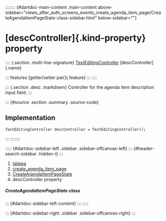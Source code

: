 :::::::: {#dartdoc-main-content .main-content above-sidebar="views_after_auth_screens_events_create_agenda_item_page/CreateAgendaItemPageState-class-sidebar.html" below-sidebar=""}
<div>

# [descController]{.kind-property} property

</div>

:::: {.section .multi-line-signature}
[TextEditingController](https://api.flutter.dev/flutter/widgets/TextEditingController-class.html)
[descController]{.name}

::: features
[getter/setter pair]{.feature}
:::
::::

::: {.section .desc .markdown}
Controller for the agenda item description input field.
:::

::: {#source .section .summary .source-code}
## Implementation

``` language-dart
TextEditingController descController = TextEditingController();
```
:::
::::::::

::::: {#dartdoc-sidebar-left .sidebar .sidebar-offcanvas-left}
::: {#header-search-sidebar .hidden-l}
:::

1.  [talawa](../../index.html)
2.  [create_agenda_item_page](../../views_after_auth_screens_events_create_agenda_item_page/)
3.  [CreateAgendaItemPageState](../../views_after_auth_screens_events_create_agenda_item_page/CreateAgendaItemPageState-class.html)
4.  descController property

##### CreateAgendaItemPageState class

::: {#dartdoc-sidebar-left-content}
:::
:::::

::: {#dartdoc-sidebar-right .sidebar .sidebar-offcanvas-right}
:::
